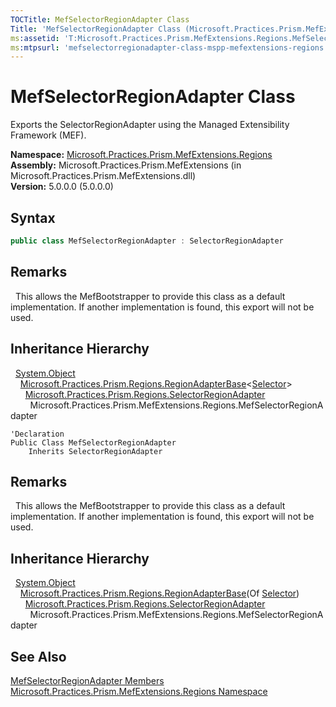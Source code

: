 ```yaml
---
TOCTitle: MefSelectorRegionAdapter Class
Title: 'MefSelectorRegionAdapter Class (Microsoft.Practices.Prism.MefExtensions.Regions)'
ms:assetid: 'T:Microsoft.Practices.Prism.MefExtensions.Regions.MefSelectorRegionAdapter'
ms:mtpsurl: 'mefselectorregionadapter-class-mspp-mefextensions-regions.md'
---
```


# MefSelectorRegionAdapter Class

Exports the SelectorRegionAdapter using the Managed Extensibility Framework (MEF).

**Namespace:** [Microsoft.Practices.Prism.MefExtensions.Regions](/patterns-practices/reference/mspp-mefextensions-regions-namespace)  
**Assembly:** Microsoft.Practices.Prism.MefExtensions (in Microsoft.Practices.Prism.MefExtensions.dll)  
**Version:** 5.0.0.0 (5.0.0.0)

## Syntax

```C#
public class MefSelectorRegionAdapter : SelectorRegionAdapter
```

## Remarks

&nbsp;&nbsp;This allows the MefBootstrapper to provide this class as a default implementation. If another implementation is found, this export will not be used.

## Inheritance Hierarchy

&nbsp;&nbsp;[System.Object](http://msdn.microsoft.com/en-us/library/e5kfa45b)  
&nbsp;&nbsp;&nbsp;&nbsp;[Microsoft.Practices.Prism.Regions.RegionAdapterBase](/patterns-practices/reference/regionadapterbase-t-class-mspp-regions)&lt;[Selector](http://msdn2.microsoft.com/en-us/library/ms595227)&gt;  
&nbsp;&nbsp;&nbsp;&nbsp;&nbsp;&nbsp;[Microsoft.Practices.Prism.Regions.SelectorRegionAdapter](/patterns-practices/reference/selectorregionadapter-class-mspp-regions)  
&nbsp;&nbsp;&nbsp;&nbsp;&nbsp;&nbsp;&nbsp;&nbsp;Microsoft.Practices.Prism.MefExtensions.Regions.MefSelectorRegionAdapter

```VB
'Declaration
Public Class MefSelectorRegionAdapter
	Inherits SelectorRegionAdapter
```

## Remarks

&nbsp;&nbsp;This allows the MefBootstrapper to provide this class as a default implementation. If another implementation is found, this export will not be used.

## Inheritance Hierarchy

&nbsp;&nbsp;[System.Object](http://msdn.microsoft.com/en-us/library/e5kfa45b)  
&nbsp;&nbsp;&nbsp;&nbsp;[Microsoft.Practices.Prism.Regions.RegionAdapterBase](/patterns-practices/reference/regionadapterbase-t-class-mspp-regions)(Of [Selector](http://msdn.microsoft.com/en-us/library/ms595227))  
&nbsp;&nbsp;&nbsp;&nbsp;&nbsp;&nbsp;[Microsoft.Practices.Prism.Regions.SelectorRegionAdapter](/patterns-practices/reference/selectorregionadapter-class-mspp-regions)  
&nbsp;&nbsp;&nbsp;&nbsp;&nbsp;&nbsp;&nbsp;&nbsp;Microsoft.Practices.Prism.MefExtensions.Regions.MefSelectorRegionAdapter

## See Also

[MefSelectorRegionAdapter Members](/patterns-practices/reference/mefselectorregionadapter-members-mspp-mefextensions-regions)  
[Microsoft.Practices.Prism.MefExtensions.Regions Namespace](/patterns-practices/reference/mspp-mefextensions-regions-namespace)